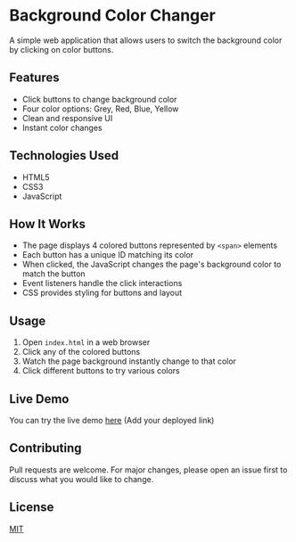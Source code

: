 # Background Color Changer

A simple web application that allows users to switch the background color by clicking on color buttons.

## Features

- Click buttons to change background color
- Four color options: Grey, Red, Blue, Yellow
- Clean and responsive UI
- Instant color changes

## Technologies Used

- HTML5
- CSS3  
- JavaScript

## How It Works

- The page displays 4 colored buttons represented by `<span>` elements
- Each button has a unique ID matching its color
- When clicked, the JavaScript changes the page's background color to match the button
- Event listeners handle the click interactions
- CSS provides styling for buttons and layout

## Usage

1. Open `index.html` in a web browser
2. Click any of the colored buttons
3. Watch the page background instantly change to that color
4. Click different buttons to try various colors

## Live Demo

You can try the live demo [here](#) (Add your deployed link)

## Contributing

Pull requests are welcome. For major changes, please open an issue first to discuss what you would like to change.

## License

[MIT](https://choosealicense.com/licenses/mit/)
